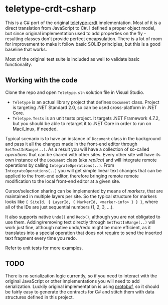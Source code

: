# teletype-crdt-csharp

This is a C# port of the original [teletype-crdt](https://github.com/atom/teletype-crdt) implementation.
Most of it is a direct translation from JavaScript to C#. I defined a proper object model, but since original implementation
used to add properties on the fly - resulting classes don't provide perfect encapsulation.
There is a lot of room for improvement to make it follow basic SOLID principles, but this is a good baseline that works.

Most of the original test suite is included as well to validate basic functionality.

## Working with the code

Clone the repo and open ```Teletype.sln``` solution file in Visual Studio.

 - ```Teletype``` is an actual library project that defines ```Document``` class. Project is targeting .NET Standard 2.0, so can be used cross-platform in .NET Core.
 - ```Teletype.Tests``` is an unit tests project. It targets .NET Framework 4.7.2, but you should be able to retarget it to .NET Core in order to run on Mac/Linux, if needed.

Typical scenario is to have an instance of ```Document``` class in the background and pass it all the changes made in the front-end editor
through ```SetTextInRange(..)```. As a result you will have a collection of so-called _operations_ that can be shared with other sites.
Every other site will have its own instance of the ```Document``` class (aka _replica_) and will integrate remote operations by calling ```IntegrateOperations(..)```.
From ```IntegrateOperations(..)``` you will get simple linear text changes that can be applied to the front-end editor, therefore bringing remote
remote modification to the local front-end editor at a given site.

Cursor/selection sharing can be implemented by means of _markers_, that are maintained in multiple layers per site. So the typical structure for markers
looks like ```{ SiteId, { LayerId, { MarkerId, <marker-info> } } }```, where all of the IDs are just sequential numbers (1, 2, 3, ...).

It also supports native ```Undo()``` and ```Redo()```, although you are not obligated to use them. Adding/removing text directly through ```SetTextInRange(..)```
will work just fine, although native undo/redo might be more efficient, as it translates into a special operation that does not require to send the inserted
text fragment every time you redo.

Refer to unit tests for more examples.

## TODO

There is no serialization logic currently, so if you need to interact with the original JavaScript or other implementations you will need to add serialization.
Luckily original implementation is using [protobuf](https://github.com/protocolbuffers/protobuf), so it should be fairly easy to generate the contracts for
C# and stitch them with data structures defined in this project.